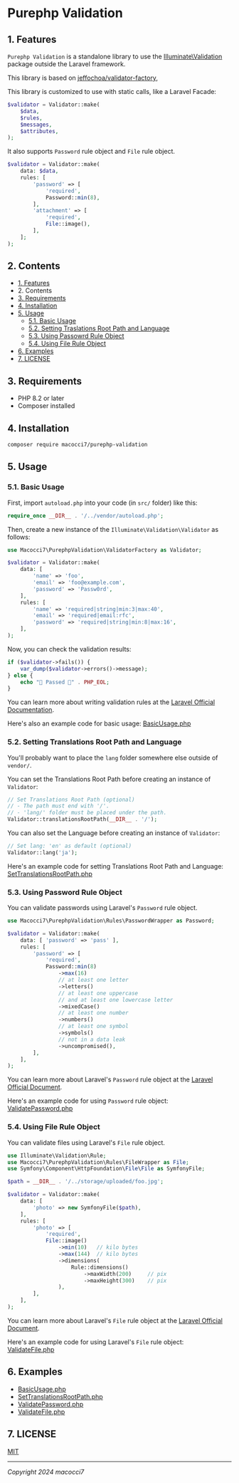 # Purephp Validation

## 1. Features

`Purephp Validation` is a standalone library to use the [Illuminate\Validation](https://github.com/illuminate/validation) package outside the Laravel framework.

This library is based on [jeffochoa/validator-factory](https://github.com/jeffochoa/validator-factory),

This library is customized to use with static calls, like a Laravel Facade:

```php
$validator = Validator::make(
    $data,
    $rules,
    $messages,
    $attributes,
);
```

It also supports `Password` rule object and `File` rule object.

```php
$validator = Validator::make(
    data: $data,
    rules: [
        'password' => [
            'required',
            Password::min(8),
        ],
        'attachment' => [
            'required',
            File::image(),
        ],
    ];
);
```

## 2. Contents

- [1. Features](#1-features)
- 2\. Contents
- [3. Requirements](#3-requirements)
- [4. Installation](#4-installation)
- [5. Usage](#5-usage)
    - [5.1. Basic Usage](#51-basic-usage)
    - [5.2. Setting Traslations Root Path and Language](#52-setting-translations-root-path-and-language)
    - [5.3. Using Passowrd Rule Object](#53-using-password-rule-object)
    - [5.4. Using File Rule Object](#54-using-file-rule-object)
- [6. Examples](#6-examples)
- [7. LICENSE](#7-license)

## 3. Requirements

- PHP 8.2 or later
- Composer installed

## 4. Installation

```bash
composer require macocci7/purephp-validation
```

## 5. Usage

### 5.1. Basic Usage

First, import `autoload.php` into your code (in `src/` folder) like this:

```php
require_once __DIR__ . '/../vendor/autoload.php';
```

Then, create a new instance of the `Illuminate\Validation\Validator` as follows:

```php
use Macocci7\PurephpValidation\ValidatorFactory as Validator;

$validator = Validator::make(
    data: [
        'name' => 'foo',
        'email' => 'foo@example.com',
        'password' => 'Passw0rd',
    ],
    rules: [
        'name' => 'required|string|min:3|max:40',
        'email' => 'required|email:rfc',
        'password' => 'required|string|min:8|max:16',
    ],
);
```

Now, you can check the validation results:

```php
if ($validator->fails()) {
    var_dump($validator->errors()->message);
} else {
    echo "🎊 Passed 🎉" . PHP_EOL;
}
```

You can learn more about writing validation rules at the [Laravel Official Documentation](https://laravel.com/docs/11.x/validation#quick-writing-the-validation-logic).

Here's also an example code for basic usage: [BasicUsage.php](examples/BasicUsage.php)

### 5.2. Setting Translations Root Path and Language

You'll probably want to place the `lang` folder somewhere else outside of `vendor/`.

You can set the Translations Root Path before creating an instance of `Validator`:

```php
// Set Translations Root Path (optional)
// - The path must end with '/'.
// - 'lang/' folder must be placed under the path.
Validator::translationsRootPath(__DIR__ . '/');
```

You can also set the Language before creating an instance of `Validator`:
```php
// Set lang: 'en' as default (optional)
Validator::lang('ja');
```

Here's an example code for setting Translations Root Path and Language: [SetTranslationsRootPath.php](examples/SetTranslationsRootPath.php)

### 5.3. Using Password Rule Object

You can validate passwords using Laravel's `Password` rule object.

```php
use Macocci7\PurephpValidation\Rules\PasswordWrapper as Password;

$validator = Validator::make(
    data: [ 'password' => 'pass' ],
    rules: [
        'password' => [
            'required',
            Password::min(8)
                ->max(16)
                // at least one letter
                ->letters()
                // at least one uppercase
                // and at least one lowercase letter
                ->mixedCase()
                // at least one number
                ->numbers()
                // at least one symbol
                ->symbols()
                // not in a data leak
                ->uncompromised(),
        ],
    ],
);
```

You can learn more about Laravel's `Password` rule object at the [Laravel Official Document](https://laravel.com/docs/11.x/validation#validating-passwords).

Here's an example code for using `Password` rule object: [ValidatePassword.php](examples/ValidatePassword.php)

### 5.4. Using File Rule Object

You can validate files using Laravel's `File` rule object.

```php
use Illuminate\Validation\Rule;
use Macocci7\PurephpValidation\Rules\FileWrapper as File;
use Symfony\Component\HttpFoundation\File\File as SymfonyFile;

$path = __DIR__ . '/../storage/uploaded/foo.jpg';

$validator = Validator::make(
    data: [
        'photo' => new SymfonyFile($path),
    ],
    rules: [
        'photo' => [
            'required',
            File::image()
                ->min(10)   // kilo bytes
                ->max(144)  // kilo bytes
                ->dimensions(
                    Rule::dimensions()
                        ->maxWidth(200)     // pix
                        ->maxHeight(300)    // pix
                ),
        ],
    ],
);
```

You can learn more about Laravel's `File` rule object at the [Laravel Official Document](https://laravel.com/docs/11.x/validation#validating-files).

Here's an example code for using Laravel's `File` rule object: [ValidateFile.php](examples/ValidateFile.php)

## 6. Examples

- [BasicUsage.php](examples/BasicUsage.php)
- [SetTranslationsRootPath.php](examples/SetTranslationsRootPath.php)
- [ValidatePassword.php](examples/ValidatePassword.php)
- [ValidateFile.php](examples/ValidateFile.php)

## 7. LICENSE

[MIT](LICENSE)

***

*Copyright 2024 macocci7*
